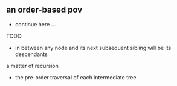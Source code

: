 
<!-- ======================================================================= -->
## an order-based pov

- continue here ...

<!-- ======================================================================= -->

TODO
- in between any node and its next subsequent
  sibling will be its descendants

a matter of recursion
- the pre-order traversal of each intermediate tree
